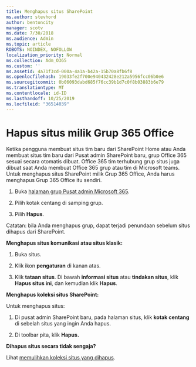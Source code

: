 ```yaml
---
title: Menghapus situs SharePoint
ms.author: stevhord
author: bentoncity
manager: scotv
ms.date: 7/30/2018
ms.audience: Admin
ms.topic: article
ROBOTS: NOINDEX, NOFOLLOW
localization_priority: Normal
ms.collection: Adm_O365
ms.custom: ''
ms.assetid: 4a71f3cd-000a-4a1a-b42a-15b70a8fb6f8
ms.openlocfilehash: 19033fe2f700e940432428e212a5956fcc06b0e6
ms.sourcegitcommit: 0b06093dabd685f76cc39b1d7c0f8b03883b6e79
ms.translationtype: MT
ms.contentlocale: id-ID
ms.lasthandoff: 10/25/2019
ms.locfileid: "36514039"
---
```

# <a name="delete-sites-that-belong-to-an-office-365-group"></a>Hapus situs milik Grup 365 Office

Ketika pengguna membuat situs tim baru dari SharePoint Home atau Anda membuat situs tim baru dari Pusat admin SharePoint baru, grup Office 365 sesuai secara otomatis dibuat. Office 365 tim terhubung grup situs juga dibuat saat Anda membuat Office 365 grup atau tim di Microsoft teams. Untuk menghapus situs SharePoint milik Grup 365 Office, Anda harus menghapus Grup 365 Office itu sendiri. 
  
1. Buka [halaman grup Pusat admin Microsoft 365](https://portal.office.com/adminportal/home#/groups).
    
2. Pilih kotak centang di samping grup.
    
3. Pilih **Hapus**.
    
Catatan: bila Anda menghapus grup, dapat terjadi penundaan sebelum situs dihapus dari SharePoint.
  
**Menghapus situs komunikasi atau situs klasik:**

1. Buka situs.
  
2. Klik ikon **pengaturan** di kanan atas. 
  
3. Klik **tataan situs**. Di bawah **informasi situs** atau **tindakan situs**, klik **Hapus situs ini**, dan kemudian klik **Hapus**.
  
**Menghapus koleksi situs SharePoint:**

Untuk menghapus situs:
  
1. Di pusat admin SharePoint baru, pada halaman situs, klik **kotak centang** di sebelah situs yang ingin Anda hapus. 
    
2. Di toolbar pita, klik **Hapus.**
    
**Dihapus situs secara tidak sengaja?**

Lihat [memulihkan koleksi situs yang dihapus](https://go.microsoft.com/fwlink/?linkid=867660).
  

